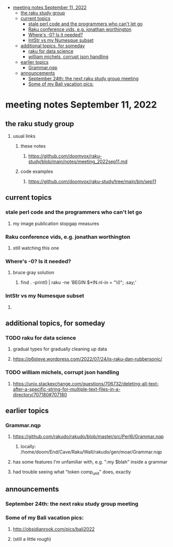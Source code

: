- [meeting notes September 11, 2022](#orged28962)
  - [the raku study group](#orgf477c46)
  - [current topics](#org2c588b2)
    - [stale perl code and the programmers who can't let go](#org4ca2d1a)
    - [Raku conference vids, e.g. jonathan worthington](#org5ab1278)
    - [Where's -0?  Is it needed?](#org7d40db6)
    - [IntStr vs my Numesque subset](#org65a9aca)
  - [additional topics, for someday](#orgf92771e)
    - [raku for data science](#orgcc0bff2)
    - [william michels, corrupt json handling](#org5bf0331)
  - [earlier topics](#org3056add)
    - [Grammar.nqp](#org6ed21b3)
  - [announcements](#orgd64123b)
    - [September 24th: the next raku study group meeting](#orgeb3db95)
    - [Some of my Bali vacation pics:](#orgb6cfa34)


<a id="orged28962"></a>

# meeting notes September 11, 2022


<a id="orgf477c46"></a>

## the raku study group

1.  usual links

    1.  these notes
    
        1.  <https://github.com/doomvox/raku-study/blob/main/notes/meeting_2022sep11.md>
    
    2.  code examples
    
        1.  <https://github.com/doomvox/raku-study/tree/main/bin/sep11>


<a id="org2c588b2"></a>

## current topics


<a id="org4ca2d1a"></a>

### stale perl code and the programmers who can't let go

1.  my image publication stopgap measures


<a id="org5ab1278"></a>

### Raku conference vids, e.g. jonathan worthington

1.  still watching this one


<a id="org7d40db6"></a>

### Where's -0?  Is it needed?

1.  bruce gray solution

    1.  find . -print0 | raku -ne 'BEGIN $\*IN.nl-in = "\\0"; .say;'


<a id="org65a9aca"></a>

### IntStr vs my Numesque subset

1.  


<a id="orgf92771e"></a>

## additional topics, for someday


<a id="orgcc0bff2"></a>

### TODO raku for data science

1.  gradual types for gradually cleaning up data

2.  <https://p6steve.wordpress.com/2022/07/24/is-raku-dan-rubbersonic/>


<a id="org5bf0331"></a>

### TODO william michels, corrupt json handling

1.  <https://unix.stackexchange.com/questions/706732/deleting-all-text-after-a-specific-string-for-multiple-text-files-in-a-directory/707180#707180>


<a id="org3056add"></a>

## earlier topics


<a id="org6ed21b3"></a>

### Grammar.nqp

1.  <https://github.com/rakudo/rakudo/blob/master/src/Perl6/Grammar.nqp>

    1.  locally: /home/doom/End/Cave/Raku/Wall/rakudo/gen/moar/Grammar.nqp

2.  has some features I'm unfamiliar with, e.g. ":my $blah" inside a grammar

3.  had trouble seeing what "token comp<sub>unit</sub>" does, exactly


<a id="orgd64123b"></a>

## announcements


<a id="orgeb3db95"></a>

### September 24th: the next raku study group meeting


<a id="orgb6cfa34"></a>

### Some of my Bali vacation pics:

1.  <http://obsidianrook.com/pics/bali2022>

2.  (still a little rough)
